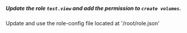 </br>

##### Update the role `test.view` and add the permission to `create volumes`.


Update and use the role-config file located at '/root/role.json'
